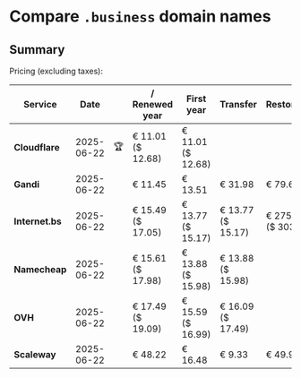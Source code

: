 # Compare `.business` domain names

## Summary

Pricing (excluding taxes):

| Service | Date |  | / Renewed year | First year | Transfer | Restoration |
|--|--|--|--|--|--|--|
| **Cloudflare** | 2025-06-22 | 🏆 | € 11.01<br>($ 12.68) | € 11.01<br>($ 12.68) |  |  |
| **Gandi** | 2025-06-22 |  | € 11.45 | € 13.51 | € 31.98 | € 79.64 |
| **Internet.bs** | 2025-06-22 |  | € 15.49<br>($ 17.05) | € 13.77<br>($ 15.17) | € 13.77<br>($ 15.17) | € 275.29<br>($ 303.25) |
| **Namecheap** | 2025-06-22 |  | € 15.61<br>($ 17.98) | € 13.88<br>($ 15.98) | € 13.88<br>($ 15.98) |  |
| **OVH** | 2025-06-22 |  | € 17.49<br>($ 19.09) | € 15.59<br>($ 16.99) | € 16.09<br>($ 17.49) |  |
| **Scaleway** | 2025-06-22 |  | € 48.22 | € 16.48 | € 9.33 | € 49.99 |
